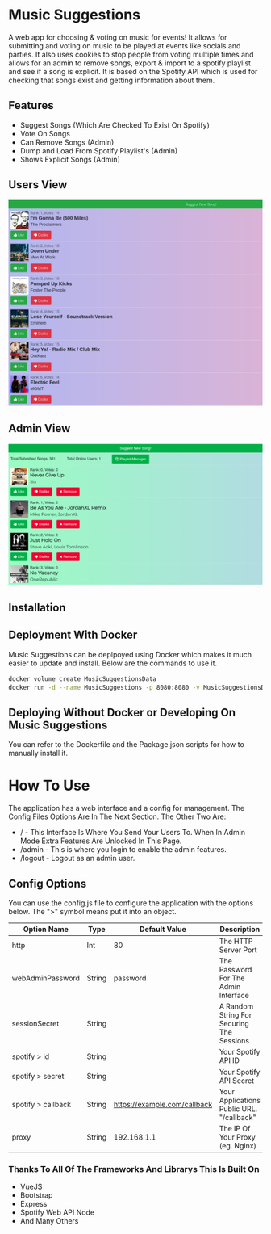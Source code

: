 # Music Suggestions
A web app for choosing & voting on music for events! It allows for submitting and voting on music to be played at events like socials and parties. It also uses cookies to stop people from voting multiple times and allows for an admin to remove songs, export & import to a spotify playlist and see if a song is explicit. It is based on the Spotify API which is used for checking that songs exist and getting information about them.

## Features
* Suggest Songs (Which Are Checked To Exist On Spotify)
* Vote On Songs
* Can Remove Songs (Admin)
* Dump and Load From Spotify Playlist's (Admin)
* Shows Explicit Songs (Admin)

## Users View
![alt text](https://github.com/oscartbeaumont/MusicSubmittions/blob/master/docs/users-view.png "Users View")

## Admin View
![alt text](https://github.com/oscartbeaumont/MusicSubmittions/blob/master/docs/admins-view.png "Admin View")

## Installation
## Deployment With Docker
Music Suggestions can be deplpoyed using Docker which makes it much easier to update and install. Below are the commands to use it.
```bash
docker volume create MusicSuggestionsData
docker run -d --name MusicSuggestions -p 8080:8080 -v MusicSuggestionsData:/usr/src/app oscartbeaumont/musicsuggestions
```

## Deploying Without Docker or Developing On Music Suggestions
You can refer to the Dockerfile and the Package.json scripts for how to manually install it.

# How To Use
The application has a web interface and a config for management. The Config Files Options Are In The Next Section. The Other Two Are:
* / - This Interface Is Where You Send Your Users To. When In Admin Mode Extra Features Are Unlocked In This Page.
* /admin - This is where you login to enable the admin features.
* /logout - Logout as an admin user.

## Config Options
You can use the config.js file to configure the application with the options below. The ">" symbol means put it into an object.

| Option Name        | Type   | Default Value                | Description                               |
|--------------------|--------|------------------------------|-------------------------------------------|
| http               | Int    | 80                           | The HTTP Server Port                      |
| webAdminPassword   | String | password                     | The Password For The Admin Interface      |
| sessionSecret      | String |                              | A Random String For Securing The Sessions |
| spotify > id       | String |                              | Your Spotify API ID                       |
| spotify > secret   | String |                              | Your Spotify API Secret                   |
| spotify > callback | String | https://example.com/callback | Your Applications Public URL. "/callback" |
| proxy              | String | 192.168.1.1                  | The IP Of Your Proxy (eg. Nginx)          |

### Thanks To All Of The Frameworks And Librarys This Is Built On
* VueJS
* Bootstrap
* Express
* Spotify Web API Node
* And Many Others
